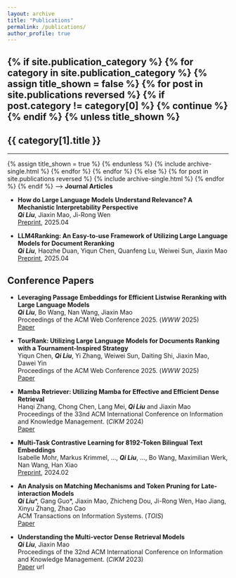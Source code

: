 ```yaml
---
layout: archive
title: "Publications"
permalink: /publications/
author_profile: true
---
```


<!-- {% if site.author.googlescholar %}
  <div class="wordwrap">You can also find my articles on <a href="{{site.author.googlescholar}}">my Google Scholar profile</a>.</div>
{% endif %}

{% include base_path %}

<!-- New style rendering if publication categories are defined -->
{% if site.publication_category %}
  {% for category in site.publication_category  %}
    {% assign title_shown = false %}
    {% for post in site.publications reversed %}
      {% if post.category != category[0] %}
        {% continue %}
      {% endif %}
      {% unless title_shown %}
        <h2>{{ category[1].title }}</h2><hr />
        {% assign title_shown = true %}
      {% endunless %}
      {% include archive-single.html %}
    {% endfor %}
  {% endfor %}
{% else %}
  {% for post in site.publications reversed %}
    {% include archive-single.html %}
  {% endfor %}
{% endif %} -->
**Journal Articles**
------
* **How do Large Language Models Understand Relevance? A Mechanistic Interpretability Perspective** \
***Qi Liu***, Jiaxin Mao, Ji-Rong Wen \
[Preprint](https://arxiv.org/abs/2504.07898), 2025.04

* **LLM4Ranking: An Easy-to-use Framework of Utilizing Large Language Models for Document Reranking** \
***Qi Liu***, Haozhe Duan, Yiqun Chen, Quanfeng Lu, Weiwei Sun, Jiaxin Mao \
[Preprint](https://arxiv.org/abs/2504.07439), 2025.04

**Conference Papers**
------
* **Leveraging Passage Embeddings for Efficient Listwise Reranking with Large Language Models** \
***Qi Liu***, Bo Wang, Nan Wang, Jiaxin Mao \
Proceedings of the ACM Web Conference 2025. (*WWW* 2025) \
[Paper](https://arxiv.org/abs/2406.14848)

* **TourRank: Utilizing Large Language Models for Documents Ranking with a Tournament-Inspired Strategy** \
Yiqun Chen, ***Qi Liu***, Yi Zhang, Weiwei Sun, Daiting Shi, Jiaxin Mao, Dawei Yin \
Proceedings of the ACM Web Conference 2025. (*WWW* 2025) \
[Paper](https://arxiv.org/abs/2406.11678)

* **Mamba Retriever: Utilizing Mamba for Effective and Efficient Dense Retrieval** \
Hanqi Zhang, Chong Chen, Lang Mei, ***Qi Liu*** and Jiaxin Mao \
Proceedings of the 33nd ACM International Conference on Information and Knowledge Management. (*CIKM* 2024) \
[Paper](https://arxiv.org/abs/2408.08066)

* **Multi-Task Contrastive Learning for 8192-Token Bilingual Text Embeddings** \
Isabelle Mohr, Markus Krimmel, ..., ***Qi Liu***, ..., Bo Wang, Maximilian Werk, Nan Wang, Han Xiao \
[Preprint](https://arxiv.org/abs/2402.17016), 2024.02

* **An Analysis on Matching Mechanisms and Token Pruning for Late-interaction Models** \
***Qi Liu***\*, Gang Guo\*, Jiaxin Mao, Zhicheng Dou, Ji-Rong Wen, Hao Jiang, Xinyu Zhang, Zhao Cao \
ACM Transactions on Information Systems. (*TOIS*) \
[Paper](https://dl.acm.org/doi/10.1145/3639818)

* **Understanding the Multi-vector Dense Retrieval Models** \
***Qi Liu***, Jiaxin Mao \
Proceedings of the 32nd ACM International Conference on Information and Knowledge Management. (*CIKM* 2023) \
[Paper](https://dl.acm.org/doi/10.1145/3583780.3615282)
url



